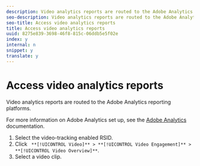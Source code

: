 ```yaml
---
description: Video analytics reports are routed to the Adobe Analytics reporting platforms.
seo-description: Video analytics reports are routed to the Adobe Analytics reporting platforms.
seo-title: Access video analytics reports
title: Access video analytics reports
uuid: 8275e839-3698-46f8-815c-06ddb5e5f02e
index: y
internal: n
snippet: y
translate: y
---
```


# Access video analytics reports

Video analytics reports are routed to the Adobe Analytics reporting platforms.

For more information on Adobe Analytics set up, see the [Adobe Analytics](http://microsite.omniture.com/t2/help/en_US/reference/) documentation. 
1. Select the video-tracking enabled RSID.
1. Click ` **[!UICONTROL Video]** > **[!UICONTROL Video Engagement]** > **[!UICONTROL Video Overview]**`.
1. Select a video clip.
